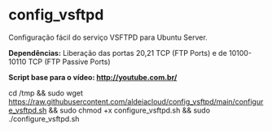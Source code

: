 # config_vsftpd
Configuração fácil do serviço VSFTPD para Ubuntu Server.

<b>Dependências:</b> Liberação das portas 20,21 TCP (FTP Ports) e de 10100-10110 TCP (FTP Passive Ports)

<b>Script base para o vídeo: http://youtube.com.br/</b>

cd /tmp && sudo wget https://raw.githubusercontent.com/aldeiacloud/config_vsftpd/main/configure_vsftpd.sh && sudo chmod +x configure_vsftpd.sh && sudo ./configure_vsftpd.sh 
